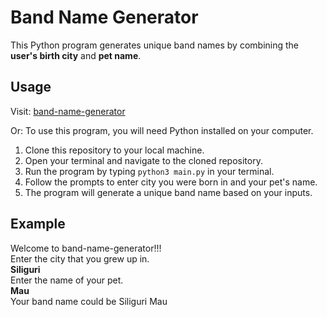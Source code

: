 # Band Name Generator

This Python program generates unique band names by combining the **user's birth city** and **pet name**.

## Usage

Visit:
[band-name-generator](https://replit.com/@ArpitBaheti1/band-name-generator?v=1)

Or:
To use this program, you will need Python installed on your computer.

1. Clone this repository to your local machine.
2. Open your terminal and navigate to the cloned repository.
3. Run the program by typing `python3 main.py` in your terminal.
4. Follow the prompts to enter city you were born in and your pet's name.
5. The program will generate a unique band name based on your inputs.

## Example

Welcome to band-name-generator!!!<br>
Enter the city that you grew up in.<br>
**Siliguri**<br>
Enter the name of your pet.<br>
**Mau**<br>
Your band name could be Siliguri Mau